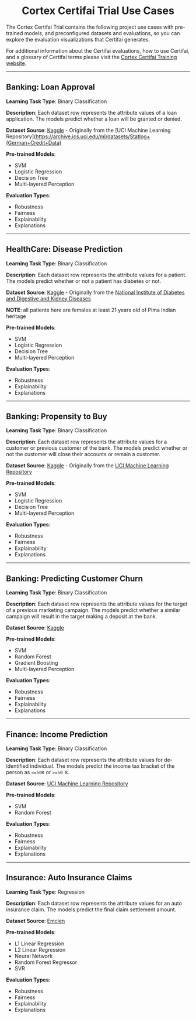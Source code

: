 
<center> <h1>Cortex Certifai Trial Use Cases </h1> </center>

The Cortex Certifai Trial contains the following project use cases with pre-trained models, and preconfigured datasets and evaluations, so you can explore the evaluation visualizations that Certifai generates.

For additional information about the Certifai evaluations, how to use Certifai, and a glossary of Certifai terms please visit the [Cortex Certifai Training website](https://info.cognitivescale.com/cortex-certifai-training).

---

## <b>Banking: Loan Approval</b>

**Learning Task Type**: Binary Classification

**Description**: Each dataset row represents the attribute values of a loan application. The models predict whether a loan will be granted or denied.

**Dataset Source**: [Kaggle](https://www.kaggle.com/uciml/german-credit) - Originally from the [UCI Machine Learning Repository](https://archive.ics.uci.edu/ml/datasets/Statlog+(German+Credit+Data)

**Pre-trained Models**:

  - SVM
  - Logistic Regression
  - Decision Tree
  - Multi-layered Perception

**Evaluation Types**:

  - Robustness
  - Fairness
  - Explainability
  - Explanations

---

## <b>HealthCare: Disease Prediction</b>

**Learning Task Type**: Binary Classification

**Description**: Each dataset row represents the attribute values for a patient. The models predict whether or not a patient has diabetes or not.

**Dataset Source**: [Kaggle](https://www.kaggle.com/uciml/pima-indians-diabetes-database) - Originally from the [National Institute of Diabetes and Digestive and Kidney Diseases](https://www.niddk.nih.gov/)

  **NOTE**: all patients here are females at least 21 years old of Pima Indian heritage

**Pre-trained Models**:

  - SVM
  - Logistic Regression
  - Decision Tree
  - Multi-layered Perception

**Evaluation Types**:

  - Robustness
  - Explainability
  - Explanations

---

## <b>Banking: Propensity to Buy</b>

**Learning Task Type**: Binary Classification

**Description**: Each dataset row represents the attribute values for a customer or previous customer of the bank. The models predict whether or not the customer will close their accounts or remain a customer.  

**Dataset Source**: [Kaggle](https://www.kaggle.com/janiobachmann/bank-marketing-dataset) - Originally from the [UCI Machine Learning Repository](http://archive.ics.uci.edu/ml/datasets/Bank+Marketing)

**Pre-trained Models**:

  - SVM
  - Logistic Regression
  - Decision Tree
  - Multi-layered Perception

**Evaluation Types**:

  - Robustness
  - Fairness
  - Explainability
  - Explanations

---

## <b>Banking: Predicting Customer Churn</b>

**Learning Task Type**: Binary Classification

**Description**: Each dataset row represents the attribute values for the target of a previous marketing campaign. The models predict whether a similar campaign will result in the target making a deposit at the bank.

**Dataset Source**: [Kaggle](https://www.kaggle.com/adammaus/predicting-churn-for-bank-customers)

**Pre-trained Models**:

  - SVM
  - Random Forest
  - Gradient Boosting
  - Multi-layered Perception

**Evaluation Types**:

  - Robustness
  - Fairness
  - Explainability
  - Explanations

---

## <b>Finance: Income Prediction</b>

**Learning Task Type**: Binary Classification

**Description**: Each dataset row represents the attribute values for de-identified individual. The models predict the income tax bracket of the person as `<=50K` or `>=50 K`.

**Dataset Source**: [UCI Machine Learning Repository](https://archive.ics.uci.edu/ml/datasets/census+income)

**Pre-trained Models**:

  - SVM
  - Random Forest

**Evaluation Types**:

  - Robustness
  - Fairness
  - Explainability
  - Explanations

---

## <b>Insurance: Auto Insurance Claims</b>

**Learning Task Type**: Regression

**Description**: Each dataset row represents the attribute values for an auto insurance claim. The models predict the final claim settlement amount.

**Dataset Source**: [Emcien](https://www.sixtusdakurah.com/resources/The_Application_of_Regularization_in_Modelling_Insurance_Claims.pdf)

**Pre-trained Models**:

  - L1 Linear Regression
  - L2 Linear Regression
  - Neural Network
  - Random Forest Regressor
  - SVR

**Evaluation Types**:

  - Robustness
  - Fairness
  - Explainability
  - Explanations

